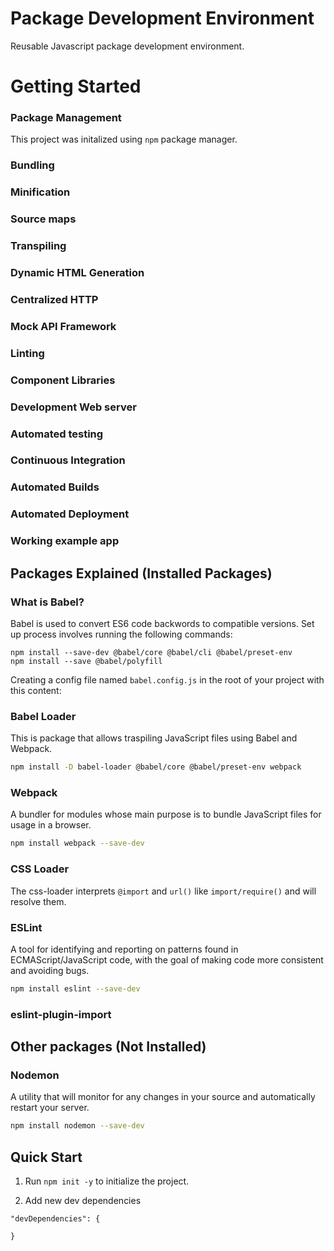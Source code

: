 # Package Development Environment
Reusable Javascript package development environment.

# Getting Started
### Package Management
This project was initalized using `npm` package manager.
### Bundling
### Minification
### Source maps
### Transpiling
### Dynamic HTML Generation
### Centralized HTTP
### Mock API Framework
### Linting
### Component Libraries
### Development Web server
### Automated testing
### Continuous Integration
### Automated Builds
### Automated Deployment
### Working example app
 
## Packages Explained (Installed Packages)
### What is Babel?
Babel is used to convert ES6 code backwords to compatible versions.
Set up process involves running the following commands:
```
npm install --save-dev @babel/core @babel/cli @babel/preset-env
npm install --save @babel/polyfill
```
Creating a config file named `babel.config.js` in the root of your project with this content:

### Babel Loader
This is package that allows traspiling JavaScript files using Babel and Webpack.
```bash
npm install -D babel-loader @babel/core @babel/preset-env webpack
```

### Webpack 
A bundler for modules whose main purpose is to bundle JavaScript files for usage in a browser.
```bash
npm install webpack --save-dev
```

### CSS Loader
The css-loader interprets `@import` and `url()` like `import/require()` and will resolve them.

### ESLint
A tool for identifying and reporting on patterns found in ECMAScript/JavaScript code, with the goal of making code more consistent and avoiding bugs.
```bash
npm install eslint --save-dev
```

### eslint-plugin-import

## Other packages (Not Installed)

### Nodemon
A utility that will monitor for any changes in your source and automatically restart your server.
```bash
npm install nodemon --save-dev
```

## Quick Start
1.  Run `npm init -y` to initialize the project.

2. Add new dev dependencies
```
"devDependencies": {

}
```